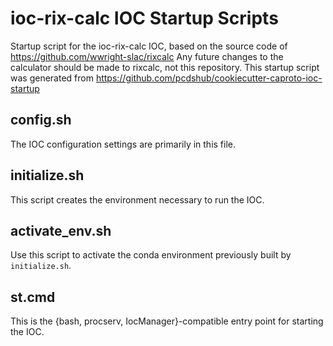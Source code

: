 ioc-rix-calc IOC Startup Scripts
=====================================================

Startup script for the ioc-rix-calc IOC, based on the source code of https://github.com/wwright-slac/rixcalc
Any future changes to the calculator should be made to rixcalc, not this repository. This startup script was generated from https://github.com/pcdshub/cookiecutter-caproto-ioc-startup

config.sh
---------

The IOC configuration settings are primarily in this file.

initialize.sh
-------------

This script creates the environment necessary to run the IOC.

activate\_env.sh
----------------

Use this script to activate the conda environment previously built by
``initialize.sh``.

st.cmd
------

This is the {bash, procserv, IocManager}-compatible entry point
for starting the IOC.
